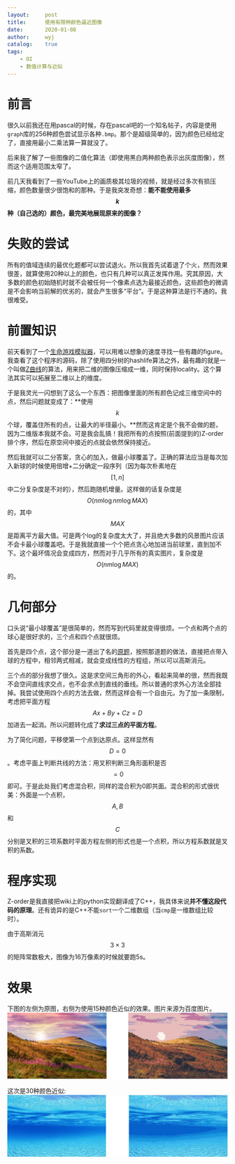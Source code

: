 ```yaml
---
layout:		post
title:		使用有限种颜色逼近图像
date:		2020-01-08
author:		wyj
catalog:	true
tags:
    - OI
    - 数值计算与近似
---
```


# 前言

很久以前我还在用pascal的时候，存在pascal吧的一个知名帖子，内容是使用`graph`库的256种颜色尝试显示各种`.bmp`。那个是超级简单的，因为颜色已经给定了，直接用最小二乘法算一算就没了。

后来我了解了一些图像的二值化算法（即使用黑白两种颜色表示出灰度图像），然而这个适用范围太窄了。

前几天我看到了一些YouTube上的画质极其垃圾的视频，就是经过多次有损压缩，颜色数量很少很饱和的那种。于是我突发奇想：**能不能使用最多$$k$$种（自己选的）颜色，最完美地展现原来的图像？**

# 失败的尝试

所有的值域连续的最优化题都可以尝试退火。所以我首先试着退了个火，然而效果很差，就算使用20种以上的颜色，也只有几种可以真正发挥作用。究其原因，大多数的颜色初始随机时就不会被任何一个像素点选为最接近颜色，这些颜色的微调是不会影响当前解的优劣的，就会产生很多“平台”。于是这种算法是行不通的。我很难受。

# 前置知识

前天看到了一个[生命游戏模拟器](https://gitlab.com/apgoucher/lifelib)，可以用难以想象的速度寻找一些有趣的figure。我查看了这个程序的源码，除了使用四分树的hashlife算法之外，最有趣的就是一个叫做[Z曲线](https://en.wikipedia.org/wiki/Z-order_curve)的算法，用来把二维的图像压缩成一维，同时保持locality。这个算法其实可以拓展至二维以上的维度。

于是我灵光一闪想到了这么一个东西：把图像里面的所有颜色记成三维空间中的点，然后问题就变成了：**使用$$k$$个球，覆盖住所有的点，让最大的半径最小。**然而这肯定是个我不会做的题，因为二维版本我就不会。可是我会乱搞！我把所有的点按照(前面提到的)Z-order排个序，然后在原空间中接近的点就会依然保持接近。

然后我就可以二分答案，贪心的加入，做最小球覆盖了。正确的算法应当是每次加入新球的时候使用倍增+二分确定一段序列（因为每次朴素地在$$[1,n]$$中二分复杂度是不对的），然后跑随机增量。这样做的话复杂度是$$O(nm\log{nm}\log{MAX})$$的，其中$$MAX$$是距离平方最大值。可是两个log的复杂度太大了，并且绝大多数的风景图片应该不会卡最小球覆盖吧。于是我就直接一个个把点贪心地加进当前球里，直到加不下。这个最坏情况会变成四方，然而对于几乎所有的真实图片，复杂度是$$O(nm\log{MAX})$$的。

# 几何部分

口头说“最小球覆盖”是很简单的，然而写到代码里就变得很烦。一个点和两个点的球心是很好求的，三个点和四个点就很烦。

首先是四个点，这个部分是一道出了名的[原题](https://www.luogu.com.cn/problem/P4035)，按照那道题的做法，直接把点带入球的方程中，相邻两式相减，就会变成线性的方程组，所以可以高斯消元。

三个点的部分我想了很久。这是求空间三角形的外心，看起来简单的很，然而我既不会空间直线求交点，也不会求点到直线的垂线。所以普通的求外心方法全部挂掉。我尝试使用四个点的方法去做，然而这样会有一个自由元。为了加一条限制，考虑把平面方程$$Ax+By+Cz=D$$加进去一起消。所以问题转化成了**求过三点的平面方程**。

为了简化问题，平移使第一个点到达原点。这样显然有$$D=0$$。考虑平面上判断共线的方法：用叉积判断三角形面积是否$$=0$$即可。于是此处我们考虑混合积，同样的混合积为0即共面。混合积的形式很优美：外面是一个点积，$$A,B$$和$$C$$分别是叉积的三项系数时平面方程左侧的形式也是一个点积，所以方程系数就是叉积的系数。

# 程序实现

Z-order是我直接把wiki上的python实现翻译成了C++，我具体来说**并不懂这段代码的原理**。还有诡异的是C++不能`sort`一个二维数组（当`cmp`是一维数组比较时）。

由于高斯消元$$3\times 3$$的矩阵常数极大，图像为16万像素的时候就要跑5s。

# 效果

下图的左侧为原图，右侧为使用15种颜色近似的效果。图片来源为百度图片。
![](/img/20200108/1.jpg)

这次是30种颜色近似:
![](/img/20200108/2.jpg)
